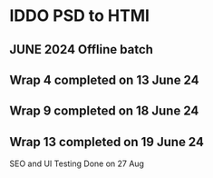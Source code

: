 # IDDO PSD to HTMl
## JUNE 2024 Offline batch

## Wrap 4 completed on 13 June 24
## Wrap 9 completed on 18 June 24
## Wrap 13 completed on 19 June 24

SEO and UI Testing Done on 27 Aug